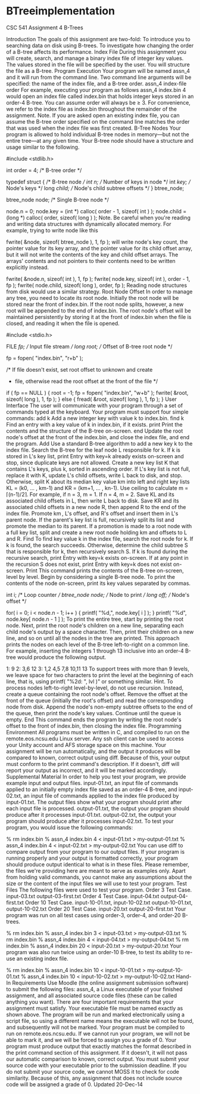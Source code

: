 # BTreeimplementation
CSC 541
Assignment 4
B-Trees
 
Introduction
The goals of this assignment are two-fold:
To introduce you to searching data on disk using B-trees.
To investigate how changing the order of a B-tree affects its performance.
Index File
During this assignment you will create, search, and manage a binary index file of integer key values. The values stored in the file will be specified by the user. You will structure the file as a B-tree.
Program Execution
Your program will be named assn_4 and it will run from the command line. Two command line arguments will be specified: the name of the index file, and a B-tree order.
assn_4 index-file order
For example, executing your program as follows
assn_4 index.bin 4
would open an index file called index.bin that holds integer keys stored in an order-4 B-tree. You can assume order will always be ≥ 3. For convenience, we refer to the index file as index.bin throughout the remainder of the assignment.
Note. If you are asked open an existing index file, you can assume the B-tree order specified on the command line matches the order that was used when the index file was first created.
B-Tree Nodes
Your program is allowed to hold individual B-tree nodes in memory—but not the entire tree—at any given time. Your B-tree node should have a structure and usage similar to the following.

#include <stdlib.h>

int order = 4;    /* B-tree order */

typedef struct {  /* B-tree node */
  int   n;        /* Number of keys in node */
  int  *key;      /* Node's keys */
  long *child;    /* Node's child subtree offsets */
} btree_node;

btree_node node;  /* Single B-tree node */

node.n = 0;
node.key = (int *) calloc( order - 1, sizeof( int ) );
node.child = (long *) calloc( order, sizeof( long ) );
Note. Be careful when you're reading and writing data structures with dynamically allocated memory. For example, trying to write node like this

fwrite( &node, sizeof( btree_node ), 1, fp );
will write node's key count, the pointer value for its key array, and the pointer value for its child offset array, but it will not write the contents of the key and child offset arrays. The arrays' contents and not pointers to their contents need to be written explicitly instead.

fwrite( &node.n, sizeof( int ), 1, fp );
fwrite( node.key, sizeof( int ), order - 1, fp );
fwrite( node.child, sizeof( long ), order, fp );
Reading node structures from disk would use a similar strategy.
Root Node Offset
In order to manage any tree, you need to locate its root node. Initially the root node will be stored near the front of index.bin. If the root node splits, however, a new root will be appended to the end of index.bin. The root node's offset will be maintained persistently by storing it at the front of index.bin when the file is closed, and reading it when the file is opened.

#include <stdio.h>

FILE *fp;    /* Input file stream */
long  root;  /* Offset of B-tree root node */

fp = fopen( "index.bin", "r+b" );

/*  If file doesn't exist, set root offset to unknown and create
 *  file, otherwise read the root offset at the front of the file */

if ( fp == NULL ) {
  root = -1;
  fp = fopen( "index.bin", "w+b" );
  fwrite( &root, sizeof( long ), 1, fp );
} else {
  fread( &root, sizeof( long ), 1, fp );
}
User Interface
The user will communicate with your program through a set of commands typed at the keyboard. Your program must support four simple commands:
add k
Add a new integer key with value k to index.bin.
find k
Find an entry with a key value of k in index.bin, if it exists.
print
Print the contents and the structure of the B-tree on-screen.
end
Update the root node's offset at the front of the index.bin, and close the index file, and end the program.
Add
Use a standard B-tree algorithm to add a new key k to the index file.
Search the B-tree for the leaf node L responsible for k. If k is stored in L's key list, print
Entry with key=k already exists
on-screen and stop, since duplicate keys are not allowed.
Create a new key list K that contains L's keys, plus k, sorted in ascending order.
If L's key list is not full, replace it with K, update L's child offsets, write L back to disk, and stop.
Otherwise, split K about its median key value km into left and right key lists KL = (k0, ... , km-1) and KR = (km+1, ... , kn-1). Use ceiling to calculate m = ⌈(n-1)/2⌉. For example, if n = 3, m = 1. If n = 4, m = 2.
Save KL and its associated child offsets in L, then write L back to disk.
Save KR and its associated child offsets in a new node R, then append R to the end of the index file.
Promote km , L's offset, and R's offset and insert them in L's parent node. If the parent's key list is full, recursively split its list and promote the median to its parent.
If a promotion is made to a root node with a full key list, split and create a new root node holding km and offsets to L and R.
Find
To find key value k in the index file, search the root node for k. If k is found, the search succeeds. Otherwise, determine the child subtree S that is responsible for k, then recursively search S. If k is found during the recursive search, print
Entry with key=k exists
on-screen. If at any point in the recursion S does not exist, print
Entry with key=k does not exist
on-screen.
Print
This command prints the contents of the B-tree on-screen, level by level. Begin by considering a single B-tree node. To print the contents of the node on-screen, print its key values separated by commas.

int         i;      /* Loop counter */
btree_node  node;   /* Node to print */
long        off;    /* Node's offset */

for( i = 0; i < node.n - 1; i++ ) {
  printf( "%d,", node.key[ i ] );
}
printf( "%d", node.key[ node.n - 1 ] );
To print the entire tree, start by printing the root node. Next, print the root node's children on a new line, separating each child node's output by a space character. Then, print their children on a new line, and so on until all the nodes in the tree are printed. This approach prints the nodes on each level of the B-tree left-to-right on a common line.
For example, inserting the integers 1 through 13 inclusive into an order-4 B-tree would produce the following output.

 1: 9
 2: 3,6 12
 3: 1,2 4,5 7,8 10,11 13
To support trees with more than 9 levels, we leave space for two characters to print the level at the beginning of each line, that is, using printf( "%2d: ", lvl )" or something similar.
Hint. To process nodes left-to-right level-by-level, do not use recursion. Instead, create a queue containing the root node's offset. Remove the offset at the front of the queue (initially the root's offset) and read the corresponding node from disk. Append the node's non-empty subtree offsets to the end of the queue, then print the node's key values. Continue until the queue is empty.
End
This command ends the program by writing the root node's offset to the front of index.bin, then closing the index file.
Programming Environment
All programs must be written in C, and compiled to run on the remote.eos.ncsu.edu Linux server. Any ssh client can be used to access your Unity account and AFS storage space on this machine.
Your assignment will be run automatically, and the output it produces will be compared to known, correct output using diff. Because of this, your output must conform to the print command's description. If it doesn't, diff will report your output as incorrect, and it will be marked accordingly.
Supplemental Material
In order to help you test your program, we provide example input and output files.
input-01.txt, an input file of commands applied to an initially empty index file saved as an order-4 B-tree, and
input-02.txt, an input file of commands applied to the index file produced by input-01.txt.
The output files show what your program should print after each input file is processed.
output-01.txt, the output your program should produce after it processes input-01.txt.
output-02.txt, the output your program should produce after it processes input-02.txt.
To test your program, you would issue the following commands:

% rm index.bin
% assn_4 index.bin 4 < input-01.txt > my-output-01.txt
% assn_4 index.bin 4 < input-02.txt > my-output-02.txt
You can use diff to compare output from your program to our output files. If your program is running properly and your output is formatted correctly, your program should produce output identical to what is in these files.
Please remember, the files we're providing here are meant to serve as examples only. Apart from holding valid commands, you cannot make any assumptions about the size or the content of the input files we will use to test your program.
Test Files
The following files were used to test your program.
Order 3 Test Case.
input-03.txt
output-03-first.txt
Order 4 Test Case.
input-04.txt
output-04-first.txt
Order 10 Test Case.
input-10-01.txt, input-10-02.txt
output-10-01.txt, output-10-02.txt
Order 20 Test Case.
input-20.txt
output-20-first.txt
Your program was run on all test cases using order-3, order-4, and order-20 B-trees.

% rm index.bin
% assn_4 index.bin 3 < input-03.txt > my-output-03.txt
% rm index.bin
% assn_4 index.bin 4 < input-04.txt > my-output-04.txt
% rm index.bin
% assn_4 index.bin 20 < input-20.txt > my-output-20.txt
Your program was also run twice using an order-10 B-tree, to test its ability to re-use an existing index file.

% rm index.bin
% assn_4 index.bin 10 < input-10-01.txt > my-output-10-01.txt 
% assn_4 index.bin 10 < input-10-02.txt > my-output-10-02.txt 
Hand-In Requirements
Use Moodle (the online assignment submission software) to submit the following files:
assn_4, a Linux executable of your finished assignment, and
all associated source code files (these can be called anything you want).
There are four important requirements that your assignment must satisfy.
Your executable file must be named exactly as shown above. The program will be run and marked electronically using a script file, so using a different name means the executable will not be found, and subsequently will not be marked.
Your program must be compiled to run on remote.eos.ncsu.edu. If we cannot run your program, we will not be able to mark it, and we will be forced to assign you a grade of 0.
Your program must produce output that exactly matches the format described in the print command section of this assignment. If it doesn't, it will not pass our automatic comparison to known, correct output.
You must submit your source code with your executable prior to the submission deadline. If you do not submit your source code, we cannot MOSS it to check for code similarity. Because of this, any assignment that does not include source code will be assigned a grade of 0.
Updated 20-Dec-14
